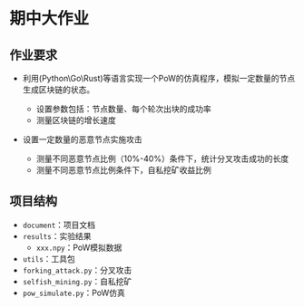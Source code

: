 # 期中大作业

## 作业要求
- 利用(Python\Go\Rust)等语言实现一个PoW的仿真程序，模拟一定数量的节点生成区块链的状态。

  - 设置参数包括：节点数量、每个轮次出块的成功率
  - 测量区块链的增长速度

- 设置一定数量的恶意节点实施攻击
  - 测量不同恶意节点比例（10%-40%）条件下，统计分叉攻击成功的长度
  - 测量不同恶意节点比例条件下，自私挖矿收益比例

## 项目结构

- `document`：项目文档
- `results`：实验结果
  - `xxx.npy`：PoW模拟数据
- `utils`：工具包
- `forking_attack.py`：分叉攻击
- `selfish_mining.py`：自私挖矿
- `pow_simulate.py`：PoW仿真